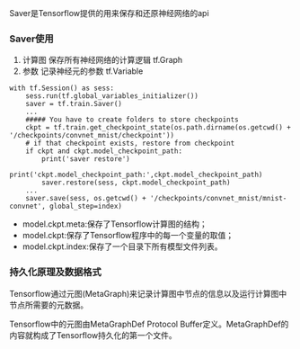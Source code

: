Saver是Tensorflow提供的用来保存和还原神经网络的api
### Saver使用
1. 计算图
保存所有神经网络的计算逻辑
tf.Graph
2. 参数
记录神经元的参数
tf.Variable
```
with tf.Session() as sess:
    sess.run(tf.global_variables_initializer())
    saver = tf.train.Saver()
    ...
    ##### You have to create folders to store checkpoints
    ckpt = tf.train.get_checkpoint_state(os.path.dirname(os.getcwd() + '/checkpoints/convnet_mnist/checkpoint'))
    # if that checkpoint exists, restore from checkpoint
    if ckpt and ckpt.model_checkpoint_path:
        print('saver restore')
        print('ckpt.model_checkpoint_path:',ckpt.model_checkpoint_path)
        saver.restore(sess, ckpt.model_checkpoint_path)
    ...
    saver.save(sess, os.getcwd() + '/checkpoints/convnet_mnist/mnist-convnet', global_step=index)
```

- model.ckpt.meta:保存了Tensorflow计算图的结构；
- model.ckpt:保存了Tensorflow程序中的每一个变量的取值；
- model.ckpt.index:保存了一个目录下所有模型文件列表。

### 持久化原理及数据格式
Tensorflow通过元图(MetaGraph)来记录计算图中节点的信息以及运行计算图中节点所需要的元数据。

Tensorflow中的元图由MetaGraphDef Protocol Buffer定义。MetaGraphDef的内容就构成了Tensorflow持久化的第一个文件。
